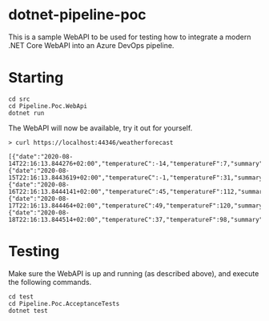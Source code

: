 # dotnet-pipeline-poc

This is a sample WebAPI to be used for testing how to integrate a modern .NET Core WebAPI into an Azure DevOps pipeline.

# Starting

```
cd src
cd Pipeline.Poc.WebApi
dotnet run
```

The WebAPI will now be available, try it out for yourself.

```
> curl https://localhost:44346/weatherforecast

[{"date":"2020-08-14T22:16:13.844276+02:00","temperatureC":-14,"temperatureF":7,"summary":"Mild"},{"date":"2020-08-15T22:16:13.8443619+02:00","temperatureC":-1,"temperatureF":31,"summary":"Sweltering"},{"date":"2020-08-16T22:16:13.8444141+02:00","temperatureC":45,"temperatureF":112,"summary":"Balmy"},{"date":"2020-08-17T22:16:13.844464+02:00","temperatureC":49,"temperatureF":120,"summary":"Bracing"},{"date":"2020-08-18T22:16:13.844514+02:00","temperatureC":37,"temperatureF":98,"summary":"Sweltering"}]
```

# Testing

Make sure the WebAPI is up and running (as described above), and execute the following commands.

```
cd test
cd Pipeline.Poc.AcceptanceTests
dotnet test
```
